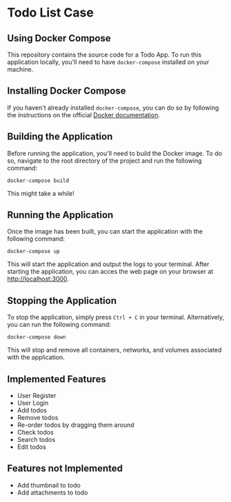 # Todo List Case

## Using Docker Compose

This repository contains the source code for a Todo App. To run this application locally, you'll need to have `docker-compose` installed on your machine.

## Installing Docker Compose

If you haven't already installed `docker-compose`, you can do so by following the instructions on the official [Docker documentation](https://docs.docker.com/compose/install/).

## Building the Application

Before running the application, you'll need to build the Docker image. To do so, navigate to the root directory of the project and run the following command:

```
docker-compose build
```
This might take a while!

## Running the Application

Once the image has been built, you can start the application with the following command:

```
docker-compose up
```

This will start the application and output the logs to your terminal. After starting the application, you can acces the web page on your browser at [http://localhost:3000](http://localhost:3000).


## Stopping the Application

To stop the application, simply press `Ctrl + C` in your terminal. Alternatively, you can run the following command:

```
docker-compose down
```

This will stop and remove all containers, networks, and volumes associated with the application.

## Implemented Features
* User Register
* User Login
* Add todos
* Remove todos
* Re-order todos by dragging them around
* Check todos
* Search todos
* Edit todos

## Features not Implemented
* Add thumbnail to todo
* Add attachments to todo
